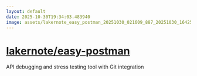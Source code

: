 ```yaml
---
layout: default
date: 2025-10-30T19:34:03.483940
image: assets/lakernote_easy_postman_20251030_021609_887_20251030_164251_9a042f--20251030T174257630--cropped.png
---
```


# [lakernote/easy-postman](https://github.com/lakernote/easy-postman/)

API debugging and stress testing tool with Git integration
